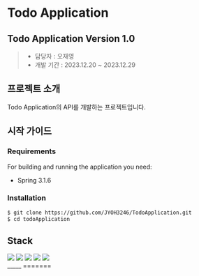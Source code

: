 
Todo Application
=====

## Todo Application Version 1.0
> * 담당자 : 오재영
> * 개발 기간 : 2023.12.20 ~ 2023.12.29


## 프로젝트 소개
Todo Application의 API를 개발하는 프로젝트입니다.


## 시작 가이드

### Requirements
For building and running the application you need:
* Spring 3.1.6

### Installation
```bash
$ git clone https://github.com/JYOH3246/TodoApplication.git
$ cd todoApplication
```
## Stack
<div>
  <img src="https://img.shields.io/badge/kotlin-7F52FF?style=for-the-badge&logo=kotlin&logoColor=white">
  <img src="https://img.shields.io/badge/spring-6DB33F?style=for-the-badge&logo=spring&logoColor=white">
  <img src="https://img.shields.io/badge/github-000000?style=for-the-badge&logo=github&logoColor=white">
  <img src="https://img.shields.io/badge/git-F05032?style=for-the-badge&logo=git&logoColor=white">
  <img src="https://img.shields.io/badge/IntelliJ-000000?style=for-the-badge&logo=Intellijidea&logoColor=white">
  <br>
</div>
_____
=======
